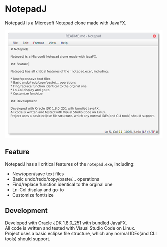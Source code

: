 # NotepadJ

NotepadJ is a Microsoft Notepad clone made with JavaFX.

![screenshot](screenshot.png)

## Feature

NotepadJ has all critical features of the `notepad.exe`, including:

* New/open/save text files
* Basic undo/redo/copy/paste/... operations
* Find/replace function identical to the orginal one
* Ln-Col display and go-to
* Customize font/size

## Development

Developed with Oracle JDK 1.8.0_251 with bundled JavaFX.  
All code is written and tested with Visual Studio Code on Linux.  
Project uses a basic eclipse file structure, which any normal IDEs(and CLI tools) should support.
